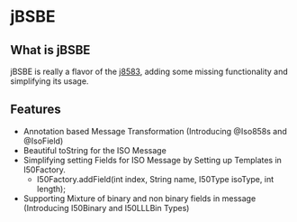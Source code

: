 # jBSBE
## What is jBSBE
jBSBE is really a flavor of the [j8583](https://github.com/chochos/j8583), adding some missing functionality and simplifying its usage. 

## Features
- Annotation based Message Transformation (Introducing @Iso858s and @IsoField)
- Beautiful toString for the ISO Message
- Simplifying setting Fields for ISO Message by Setting up Templates in I50Factory.
  - I50Factory.addField(int index, String name, I50Type isoType, int length);
- Supporting Mixture of binary and non binary fields in message (Introducing I50Binary and I50LLLBin Types)
